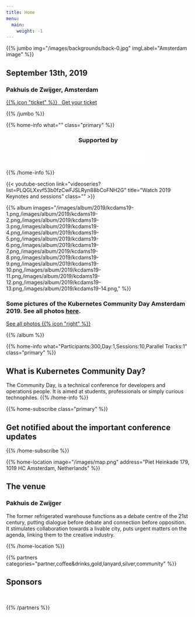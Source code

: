 ```yaml
---
title: Home
menu:
  main:
    weight: -1
---
```


<!-- JUMBO -->
{{% jumbo img="/images/backgrounds/back-0.jpg" imgLabel="Amsterdam image" %}}

## September 13th, 2019

### Pakhuis de Zwijger, Amsterdam

<a class="btn primary btn-lg" style="margin-top: 1em;" href="#tickets">
  {{% icon "ticket" %}}
  &nbsp; Get your ticket
</a>

<!-- <a class="btn primary btn-lg" href="https://sessionize.com/cndams2019/">
    <svg class="icon ticket"><use xlink:href="#cfp"></use></svg>Submit your talk
</a> -->

{{% /jumbo %}}

<!-- CNCF LOGO -->
{{% home-info what="" class="primary" %}}

<h3 style="text-align:center;">Supported by</h2>
<img src="/images/logos/cncf-white.png" alt="cncf-logo" style="width:50%;margin-left:auto;margin-right:auto;display: block;"/>

{{% /home-info %}}


<!-- YOUTUBE SECTION -->
{{< youtube-section link="videoseries?list=PLQGLXxvf53b0fzCwFJSLRyn88bCoFNH2G" title="Watch 2019 Keynotes and sessions" class="" >}}

<!-- ALBUM SECTION -->

{{% album images="/images/album/2019/kcdams19-1.png,/images/album/2019/kcdams19-2.png,/images/album/2019/kcdams19-3.png,/images/album/2019/kcdams19-4.png,/images/album/2019/kcdams19-5.png,/images/album/2019/kcdams19-6.png,/images/album/2019/kcdams19-7.png,/images/album/2019/kcdams19-8.png,/images/album/2019/kcdams19-9.png,/images/album/2019/kcdams19-10.png,/images/album/2019/kcdams19-11.png,/images/album/2019/kcdams19-12.png,/images/album/2019/kcdams19-13.png,/images/album/2019/kcdams19-14.png," %}}

### Some pictures of the **Kubernetes Community Day Amsterdam 2019**. See all photos **[here](https://500px.com/cloudnativeams/galleries/kubernetes-community-day-amsterdam-2019)**.

<a class="btn primary" target="_blank" rel="noopener" href="https://500px.com/cloudnativeams/galleries/kubernetes-community-day-amsterdam-2019">
    See all photos
    {{% icon "right" %}}
</a>

{{% /album  %}}


<!-- INFO -->
{{% home-info what="Participants:300,Day:1,Sessions:10,Parallel Tracks:1" class="primary" %}}

## What is Kubernetes Community Day?

The Community Day, is a technical conference for developers and operations people.
It is aimed at students, professionals or simply curious technophiles.
{{% /home-info %}}

<!-- SPEAKERS -->
<!-- BREAKS JUMBO IMAGE
{{% home-speakers %}}
## Featured Speakers

{{< button-link label="Submit a presentation"
                url="https://conference-hall.io/public/event/HJRThubF4uYPkb7jSUxi"
                icon="cfp" >}}

{{< button-link label="See all speakers"
                url="./speakers"
                icon="right" >}}

{{% /home-speakers %}}
-->


<!-- NOTIFICATION -->
{{% home-subscribe  class="primary" %}} <!--   class="primary"  -->

## Get notified about the important conference updates

{{% /home-subscribe %}}

<!-- THE MAP -->
{{% home-location
    image="/images/map.png"
    address="Piet Heinkade 179, 1019 HC Amsterdam, Netherlands" %}}

## The venue

### Pakhuis de Zwijger

The former refrigerated warehouse functions as a debate centre of the 21st century, putting dialogue before debate and connection before opposition. It stimulates collaboration towards a livable city, puts urgent matters on the agenda, linking them to the creative industry.

{{% /home-location %}}

{{% partners categories="partner,coffee&drinks,gold,lanyard,silver,community" %}}

## Sponsors 

<br />

{{% /partners %}}
